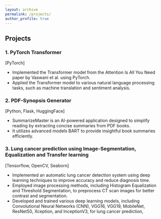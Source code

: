 ```yaml
---
layout: archive
permalink: /projects/
author_profile: true
---
```


<h2> Projects </h2>

### 1.  PyTorch Transformer
[PyTorch]<br>
- Implemented the Transformer model from the Attention Is All You Need paper by Vaswani et al. using PyTorch.
- Applied the Transformer model to various natural language processing tasks, such as machine translation and sentiment analysis.

### 2. PDF-Synopsis Generator
[Python, Flask, HuggingFace]<br>
- SummarizeMaster is an AI-powered application designed to simplify reading by extracting concise summaries from PDF books.
- It utilizes advanced models BART to provide insightful book summaries efficiently.

### 3. Lung cancer prediction using Image-Segmentation, Equalization and Transfer learning
[Tensorflow, OpenCV, Seaborn]<br>
- Implemented an automatic lung cancer detection system using deep learning techniques to improve accuracy and reduce diagnosis time.
- Employed image processing methods, including Histogram Equalization and Threshold Segmentation, to preprocess CT scan images for better
contrast and segmentation.
- Developed and trained various deep learning models, including Convolutional Neural Networks (CNN), VGG16, VGG19, MobileNet,
ResNet50, Xception, and InceptionV3, for lung cancer prediction,
